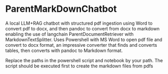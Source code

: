 # ParentMarkDownChatbot
A local LLM+RAG chatbot with structured pdf ingestion using Word to convert pdf to docx, and then pandoc to convert from docx to markdown enabling the use of langchain ParentDocumentRetriever with MarkdownTextSplitter.
Uses Powershell with MS Word to open pdf file and convert to docx format, an impressive converter that finds and converts tables, then converts with pandoc to Markdown format.

Replace the paths in the powershell script and notebook by your path.
The script should be executed first to create the markdown files from pdfs
